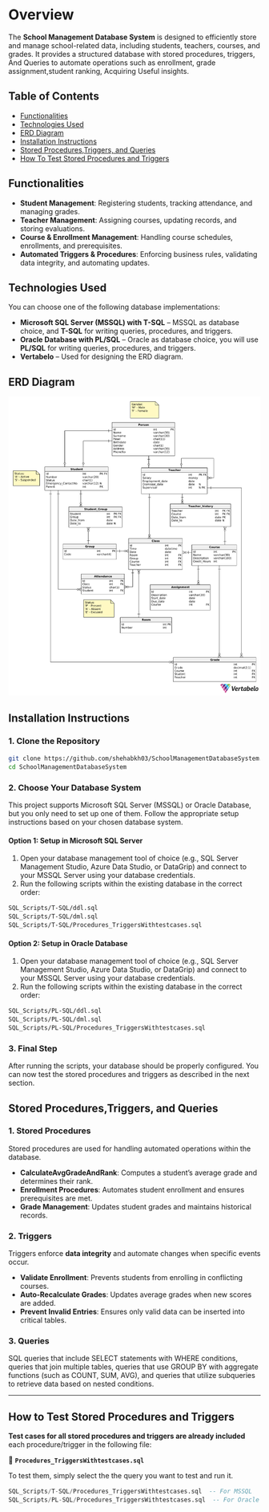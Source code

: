 # Overview
The **School Management Database System** is designed to efficiently store and manage school-related data, including students, teachers, courses, and grades. It provides a structured database with stored procedures, triggers, And Queries to automate operations such as enrollment, grade assignment,student ranking, Acquiring Useful insights.

## Table of Contents
- [Functionalities](#functionalities)
- [Technologies Used](#technologies-used) 
- [ERD Diagram](#erd-diagram)
- [Installation Instructions](#installation-instructions)
- [Stored Procedures,Triggers, and Queries](#stored-procedures-and-triggers)
- [How To Test Stored Procedures and Triggers](#how-to-test-stored-procedures-and-triggers)


## Functionalities
- **Student Management**: Registering students, tracking attendance, and managing grades.
- **Teacher Management**: Assigning courses, updating records, and storing evaluations.
- **Course & Enrollment Management**: Handling course schedules, enrollments, and prerequisites.
- **Automated Triggers & Procedures**: Enforcing business rules, validating data integrity, and 
automating updates.

## Technologies Used
You can choose one of the following database implementations:
- **Microsoft SQL Server (MSSQL) with T-SQL** – MSSQL as database choice, and **T-SQL** for writing queries, procedures, and triggers.
- **Oracle Database with PL/SQL** – Oracle as database choice, you will use **PL/SQL** for writing queries, procedures, and triggers.
- **Vertabelo** – Used for designing the ERD diagram.

## ERD Diagram
![ERD Diagram](ERD/Erd-Diagram.png)

## Installation Instructions
### 1. Clone the Repository
```sh
git clone https://github.com/shehabkh03/SchoolManagementDatabaseSystem.git
cd SchoolManagementDatabaseSystem
```
### 2. Choose Your Database System
This project supports Microsoft SQL Server (MSSQL) or Oracle Database, but you only need to set up one of them. Follow the appropriate setup instructions based on your chosen database system.

#### Option 1: Setup in Microsoft SQL Server
1. Open your database management tool of choice (e.g., SQL Server Management Studio, Azure Data Studio, or DataGrip) and connect to your MSSQL Server using your database credentials.
2. Run the following scripts within the existing database in the correct order:
```sh
SQL_Scripts/T-SQL/ddl.sql
SQL_Scripts/T-SQL/dml.sql
SQL_Scripts/T-SQL/Procedures_TriggersWithtestcases.sql
```

#### Option 2: Setup in Oracle Database
1. Open your database management tool of choice (e.g., SQL Server Management Studio, Azure Data Studio, or DataGrip) and connect to your MSSQL Server using your database credentials.
2. Run the following scripts within the existing database in the correct order:
```sh
SQL_Scripts/PL-SQL/ddl.sql
SQL_Scripts/PL-SQL/dml.sql
SQL_Scripts/PL-SQL/Procedures_TriggersWithtestcases.sql
```
### 3. Final Step
After running the scripts, your database should be properly configured. You can now test the stored procedures and triggers as described in the next section.

## Stored Procedures,Triggers, and Queries  

### 1. Stored Procedures  
Stored procedures are used for handling automated operations within the database.  

- **CalculateAvgGradeAndRank**: Computes a student’s average grade and determines their rank.  
- **Enrollment Procedures**: Automates student enrollment and ensures prerequisites are met.  
- **Grade Management**: Updates student grades and maintains historical records.  

### 2. Triggers  
Triggers enforce **data integrity** and automate changes when specific events occur.  

- **Validate Enrollment**: Prevents students from enrolling in conflicting courses.  
- **Auto-Recalculate Grades**: Updates average grades when new scores are added.  
- **Prevent Invalid Entries**: Ensures only valid data can be inserted into critical tables.
### 3. Queries
SQL queries that include SELECT statements with WHERE conditions, queries that join multiple tables, queries that use GROUP BY with aggregate functions (such as COUNT, SUM, AVG), and queries that utilize subqueries to retrieve data based on nested conditions.

---

## How to Test Stored Procedures and Triggers  

**Test cases for all stored procedures and triggers are already included** each procedure/trigger in the following file:  

📄 **`Procedures_TriggersWithtestcases.sql`**  

To test them, simply select the the query you want to test and run it.  

```sql
SQL_Scripts/T-SQL/Procedures_TriggersWithtestcases.sql  -- For MSSQL  
SQL_Scripts/PL-SQL/Procedures_TriggersWithtestcases.sql  -- For Oracle  
